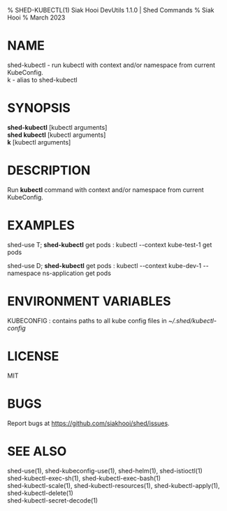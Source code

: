 % SHED-KUBECTL(1) Siak Hooi DevUtils 1.1.0 | Shed Commands
% Siak Hooi
% March 2023

# NAME
shed-kubectl - run kubectl with context and/or namespace from current KubeConfig.\
k - alias to shed-kubectl

# SYNOPSIS
**shed-kubectl** [kubectl arguments]\
**shed kubectl** [kubectl arguments]\
**k**  [kubectl arguments]

# DESCRIPTION
Run **kubectl** command with context and/or namespace from current KubeConfig.

# EXAMPLES
shed-use T; **shed-kubectl** get pods
: kubectl \-\-context kube-test-1 get pods

shed-use D; **shed-kubectl** get pods
: kubectl \-\-context kube-dev-1 \-\-namespace ns-application get pods

# ENVIRONMENT VARIABLES
KUBECONFIG
: contains paths to all kube config files in *~/.shed/kubectl-config*

# LICENSE
MIT

# BUGS
Report bugs at https://github.com/siakhooi/shed/issues.

# SEE ALSO
shed-use(1), shed-kubeconfig-use(1), shed-helm(1), shed-istioctl(1)\
shed-kubectl-exec-sh(1), shed-kubectl-exec-bash(1)\
shed-kubectl-scale(1), shed-kubectl-resources(1), shed-kubectl-apply(1), shed-kubectl-delete(1)\
shed-kubectl-secret-decode(1)

